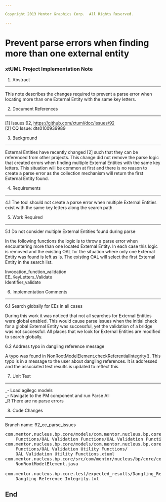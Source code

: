 ```yaml
---

Copyright 2013 Mentor Graphics Corp.  All Rights Reserved.

---
```


# Prevent parse errors when finding more than one external entity
### xtUML Project Implementation Note

1. Abstract
-----------
This note describes the changes required to prevent a parse error
when locating more than one External Entity with the same key letters.

2. Document References
----------------------
[1] Issues 92, https://github.com/xtuml/doc/issues/92   
[2] CQ Issue: dts0100939989

3. Background
-------------
External Entities have recently changed [2] such that they can be referenced
from other projects.  This change did not remove the parse logic that created
errors when finding multiple External Entities with the same key letters.  This
situation will be common at first and there is no reason to create a parse error
as the collection mechanism will return the first External Entity found.

4. Requirements
---------------
4.1 The tool should not create a parse error when multiple External Entities
exist with the same key letters along the search path.

5. Work Required
----------------
5.1 Do not consider multiple External Entities found during parse

In the following functions the logic is to throw a parse error when encountering
more than one located External Entity.  In each case this logic is removed and
the existing OAL for the situation where only one External Entity was found is
left as is.  The existing OAL will select the first External Entity in the
search list.

Invocation_function_validation   
EE_KeyLetters_Validate   
Identifier_validate

6. Implementation Comments
--------------------------
6.1 Search globally for EEs in all cases

During this work it was noticed that not all searches for External Entities were
global enabled.  This would cause parse issues when the initial check for a
global External Entity was successful, yet the validation of a bridge was not
successful.  All places that we look for External Entities are modified to
search globally.

6.2 Address typo in dangling reference message

A typo was found in NonRootModelElement.checkReferentialIntegrity().  This typo
is in a message to the user about dangling references.  It is addressed and the
associated test results is updated to reflect this.

7. Unit Test
------------
_- Load agilegc models   
_- Navigate to the PM component and run Parse All   
_R There are no parse errors   

8. Code Changes
---------------
Branch name: 92_ee_parse_issues   

<pre>
com.mentor.nucleus.bp.core/models/com.mentor.nucleus.bp.core/ooaofooa/  
	Functions/OAL Validation Functions/OAL Validation Functions.xtuml  
com.mentor.nucleus.bp.core/models/com.mentor.nucleus.bp.core/ooaofooa/  
	Functions/OAL Validation Utility Functions/  
	OAL Validation Utility Functions.xtuml  
com.mentor.nucleus.bp.core/src/com/mentor/nucleus/bp/core/common/  
	NonRootModelElement.java  

com.mentor.nucleus.bp.core.test/expected_results/Dangling_Reference_Integrity/  
	Dangling_Reference_Integrity.txt
</pre>

End
---

